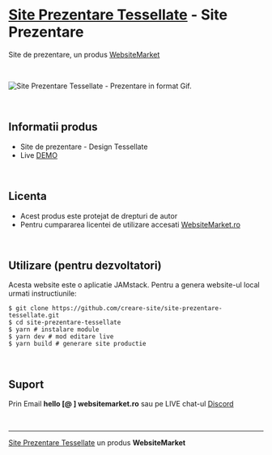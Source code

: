 ﻿# [Site Prezentare Tessellate](https://site-prezentare-tessellate.websitemarket.ro/) - Site Prezentare

Site de prezentare, un produs [WebsiteMarket](https://websitemarket.ro)

<br />

![Site Prezentare Tessellate - Prezentare in format Gif.](https://raw.githubusercontent.com/creare-site/static/master/produse/site-prezentare-tessellate-intro.gif)

<br />

## Informatii produs

- Site de prezentare - Design Tessellate
- Live [DEMO](https://site-prezentare-tessellate.websitemarket.ro)
 
<br />

## Licenta

- Acest produs este protejat de drepturi de autor
- Pentru cumpararea licentei de utilizare accesati [WebsiteMarket.ro](https://websitemarket.ro) 

<br />

## Utilizare (pentru dezvoltatori)

Acesta website este o aplicatie JAMstack. Pentru a genera website-ul local urmati instructiunile:

```
$ git clone https://github.com/creare-site/site-prezentare-tessellate.git
$ cd site-prezentare-tessellate
$ yarn # instalare module
$ yarn dev # mod editare live
$ yarn build # generare site productie
```

<br />

## Suport

Prin Email **hello [@ ] websitemarket.ro** sau pe LIVE chat-ul [Discord](https://discord.gg/MFRQmAk)

<br />

---
[Site Prezentare Tessellate](https://site-prezentare-tessellate.websitemarket.ro/) un produs **WebsiteMarket**

